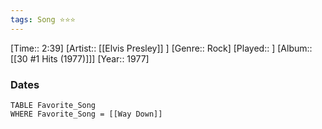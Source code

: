 ```yaml
---
tags: Song ⭐⭐⭐ 
---
```

[Time:: 2:39]
[Artist:: [[Elvis Presley]] ]
[Genre:: Rock]
[Played:: ]
[Album:: [[30 #1 Hits (1977)]]]
[Year:: 1977]
### Dates
````dataview
TABLE Favorite_Song
WHERE Favorite_Song = [[Way Down]]
````